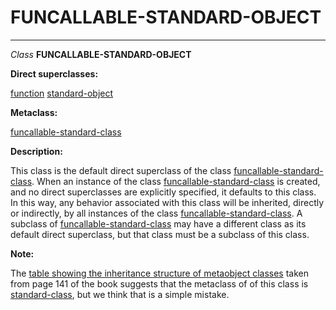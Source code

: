 FUNCALLABLE-STANDARD-OBJECT
===========================

------------------------------------------------------------------------

*Class* **FUNCALLABLE-STANDARD-OBJECT**

**Direct superclasses:**

[function](/docs/meta-object-protocol/class-function) [standard-object](/docs/meta-object-protocol/class-standard-object)

**Metaclass:**

[funcallable-standard-class](/docs/meta-object-protocol/class-funcallable-standard-class)

**Description:**

This class is the default direct superclass of the class [funcallable-standard-class](/docs/meta-object-protocol/class-funcallable-standard-class). When an instance of the class [funcallable-standard-class](/docs/meta-object-protocol/class-funcallable-standard-class) is created, and no direct superclasses are explicitly specified, it defaults to this class. In this way, any behavior associated with this class will be inherited, directly or indirectly, by all instances of the class [funcallable-standard-class](/docs/meta-object-protocol/class-funcallable-standard-class). A subclass of [funcallable-standard-class](/docs/meta-object-protocol/class-funcallable-standard-class) may have a different class as its default direct superclass, but that class must be a subclass of this class.

**Note:**

The [table showing the inheritance structure of metaobject classes](/docs/meta-object-protocol/inheritance-structure) taken from page 141 of the book suggests that the metaclass of of this class is [standard-class](/docs/meta-object-protocol/class-standard-class), but we think that is a simple mistake.

